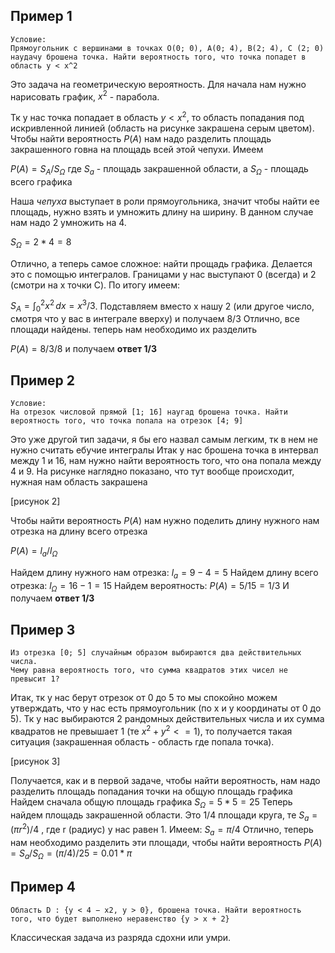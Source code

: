 ## Пример 1

```
Условие:
Прямоугольник с вершинами в точках O(0; 0), A(0; 4), B(2; 4), C (2; 0) наудачу брошена точка. Найти вероятность того, что точка попадет в область y < x^2
```

Это задача на геометрическую вероятность. Для начала нам нужно нарисовать график, $x^2$ - парабола.

[](https://github.com/Soup-o-Stat/MIREA-SEM-4-EXAM/blob/main/%D0%9C%D0%B0%D1%82%D0%B5%D1%80%D0%B8%D0%B0%D0%BB%D1%8B/%D0%A2%D0%B5%D0%BE%D1%80%D0%B8%D1%8F%20%D0%92%D0%B5%D1%80%D0%BE%D1%8F%D1%82%D0%BD%D0%BE%D1%81%D1%82%D0%B5%D0%B9/%D0%A1%D1%83%D0%BF%D0%BE%D1%81%D1%82%D0%B0%D1%82%D0%BE%D0%B2%D1%81%D0%BA%D0%B0%D1%8F%20%D0%BC%D0%B5%D1%82%D0%BE%D0%B4%D0%B8%D1%87%D0%BA%D0%B0/%D0%A0%D0%B0%D0%B7%D0%B1%D0%BE%D1%80%20%D0%B7%D0%B0%D0%B4%D0%B0%D0%BD%D0%B8%D0%B9/%D0%BA%D0%B0%D1%80%D1%82%D0%B8%D0%BD%D0%BA%D0%B8/2_1.png)

Тк у нас точка попадает в область $y<x^2$, то область попадания под искривленной линией (область на рисунке закрашена серым цветом). Чтобы найти вероятность $P(A)$ нам надо разделить площадь закрашенного говна на площадь всей этой чепухи. Имеем

$P(A) = S_A / S_Ω$ где $S_a$ - площадь закрашенной области, а $S_Ω$ - площадь всего графика

Наша *чепуха* выступает в роли прямоугольника, значит чтобы найти ее площадь, нужно взять и умножить длину на ширину. В данном случае нам надо 2 умножить на 4.

$S_Ω = 2* 4 = 8$

Отлично, а теперь самое сложное: найти прощадь графика. Делается это с помощью интегралов. Границами у нас выступают 0 (всегда) и 2 (смотри на x точки C). По итогу имеем:

$S_A = \int_{0}^{2} x^2 \,dx = x^3/3$. Подставляем вместо x нашу 2 (или другое число, смотря что у вас в интеграле вверху) и получаем $8/3$
Отлично, все площади найдены. теперь нам необходимо их разделить

$P(A) = 8/3 / 8$ и получаем **ответ $1/3$**


## Пример 2

```
Условие:
На отрезок числовой прямой [1; 16] наугад брошена точка. Найти вероятность того, что точка попала на отрезок [4; 9]
```

Это уже другой тип задачи, я бы его назвал самым легким, тк в нем не нужно считать ебучие интегралы
Итак у нас брошена точка в интервал между 1 и 16, нам нужно найти вероятность того, что она попала между 4 и 9. На рисунке наглядно показано, что тут вообще происходит, нужная нам область закрашена

[рисунок 2]

Чтобы найти вероятность $P(A)$ нам нужно поделить длину нужного нам отрезка на длину всего отрезка

$P(A) = l_a/l_Ω$

Найдем длину нужного нам отрезка: $l_a = 9-4 = 5$
Найдем длину всего отрезка: $l_Ω = 16-1=15$
Найдем вероятность: $P(A)=5/15 = 1/3$
И получаем **ответ $1/3$**

## Пример 3

```
Из отрезка [0; 5] случайным образом выбираются два действительных числа.
Чему равна вероятность того, что сумма квадратов этих чисел не превысит 1?
```

Итак, тк у нас берут отрезок от 0 до 5 то мы спокойно можем утверждать, что у нас есть прямоугольник (по x и y координаты от 0 до 5). Тк у нас выбираются 2 рандомных действительных числа и их сумма квадратов не превышает 1 (те $x^2 + y^2 <=1$), то получается такая ситуация (закрашенная область - область где попала точка).

[рисунок 3]

Получается, как и в первой задаче, чтобы найти вероятность, нам надо разделить площадь попадания точки на общую площадь графика
Найдем сначала общую площадь графика
$S_Ω=5*5 = 25$
Теперь найдем площадь закрашенной области. Это 1/4 площади круга, те 
$S_a = (\pi r^2)/4$ , где r (радиус) у нас равен 1. Имеем:
$S_a = \pi / 4$ 
Отлично, теперь нам необходимо разделить эти площади, чтобы найти вероятность
$P(A)=S_a/S_Ω=(\pi /4)/ 25 = 0.01*\pi$ 

## Пример 4

```
Область D : {y < 4 − x2, y > 0}, брошена точка. Найти вероятность того, что будет выполнено неравенство {y > x + 2}
```

Классическая задача из разряда сдохни или умри.
